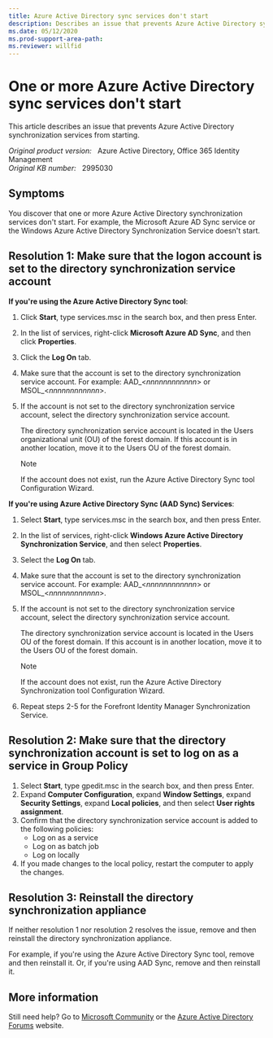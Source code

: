 ```yaml
---
title: Azure Active Directory sync services don't start
description: Describes an issue that prevents Azure Active Directory synchronization services from starting. Provides a resolution.
ms.date: 05/12/2020
ms.prod-support-area-path: 
ms.reviewer: willfid
---
```

# One or more Azure Active Directory sync services don't start

This article describes an issue that prevents Azure Active Directory synchronization services from starting.

_Original product version:_ &nbsp; Azure Active Directory, Office 365 Identity Management  
_Original KB number:_ &nbsp; 2995030

## Symptoms

You discover that one or more Azure Active Directory synchronization services don't start. For example, the Microsoft Azure AD Sync service or the Windows Azure Active Directory Synchronization Service doesn't start.

## Resolution 1: Make sure that the logon account is set to the directory synchronization service account  

**If you're using the Azure Active Directory Sync tool**:

1. Click **Start**, type services.msc in the search box, and then press Enter.
2. In the list of services, right-click **Microsoft Azure AD Sync**, and then click **Properties**.
3. Click the **Log On** tab.
4. Make sure that the account is set to the directory synchronization service account. For example: AAD_<*nnnnnnnnnnnn*> or MSOL_<*nnnnnnnnnnnn*>.
5. If the account is not set to the directory synchronization service account, select the directory synchronization service account.

    The directory synchronization service account is located in the Users organizational unit (OU) of the forest domain. If this account is in another location, move it to the Users OU of the forest domain.

    > [!NOTE]
    > If the account does not exist, run the Azure Active Directory Sync tool Configuration Wizard.  

**If you're using Azure Active Directory Sync (AAD Sync) Services**:

1. Select **Start**, type services.msc in the search box, and then press Enter.
2. In the list of services, right-click **Windows Azure Active Directory Synchronization Service**, and then select **Properties**.
3. Select the **Log On** tab.
4. Make sure that the account is set to the directory synchronization service account. For example: AAD_<*nnnnnnnnnnnn*> or MSOL_<*nnnnnnnnnnnn*>.
5. If the account is not set to the directory synchronization service account, select the directory synchronization service account.

    The directory synchronization service account is located in the Users OU of the forest domain. If this account is in another location, move it to the Users OU of the forest domain.

    > [!NOTE]
    > If the account does not exist, run the Azure Active Directory Synchronization tool Configuration Wizard.
6. Repeat steps 2-5 for the Forefront Identity Manager Synchronization Service.  

## Resolution 2: Make sure that the directory synchronization account is set to log on as a service in Group Policy

1. Select **Start**, type gpedit.msc in the search box, and then press Enter.
2. Expand **Computer Configuration**, expand **Window Settings**, expand **Security Settings**, expand **Local policies**, and then select **User rights assignment**.
3. Confirm that the directory synchronization service account is added to the following policies:
   - Log on as a service
   - Log on as batch job
   - Log on locally
4. If you made changes to the local policy, restart the computer to apply the changes.

## Resolution 3: Reinstall the directory synchronization appliance

If neither resolution 1 nor resolution 2 resolves the issue, remove and then reinstall the directory synchronization appliance.

For example, if you're using the Azure Active Directory Sync tool, remove and then reinstall it. Or, if you're using AAD Sync, remove and then reinstall it.

## More information

Still need help? Go to [Microsoft Community](https://answers.microsoft.com/) or the [Azure Active Directory Forums](https://social.msdn.microsoft.com/Forums) website.
